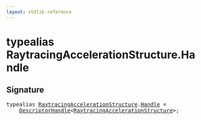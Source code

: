 ```yaml
---
layout: stdlib-reference
---
```


# typealias RaytracingAccelerationStructure\.Handle

## Signature

<pre>
<span class='code_keyword'>typealias</span> <a href="../index.html" class="code_type">RaytracingAccelerationStructure</a>.<a href=".html" class="code_type">Handle</a> = 
    <a href="../../descriptorhandle-0a/index.html" class="code_type">DescriptorHandle</a>&lt;<a href="../index.html" class="code_type">RaytracingAccelerationStructure</a>&gt;;
</pre>

